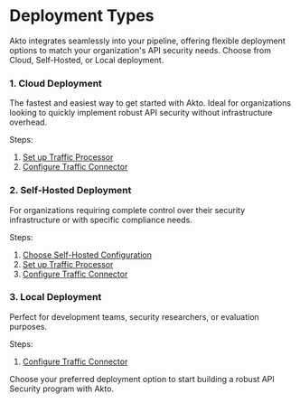 # Deployment Types

Akto integrates seamlessly into your pipeline, offering flexible deployment options to match your organization's API security needs. Choose from Cloud, Self-Hosted, or Local deployment.

### 1. Cloud Deployment

The fastest and easiest way to get started with Akto. Ideal for organizations looking to quickly implement robust API security without infrastructure overhead.

Steps:

1. [Set up Traffic Processor](../traffic-connector/traffic-data-sources.md)
2. [Configure Traffic Connector](broken-reference)

### 2. Self-Hosted Deployment

For organizations requiring complete control over their security infrastructure or with specific compliance needs.

Steps:

1. [Choose Self-Hosted Configuration](quick-start-with-akto-self-hosted/)
2. [Set up Traffic Processor](https://www.notion.so/Deployment-Types-1089f7c64e4680138566fe758faa759b?pvs=21)
3. [Configure Traffic Connector](https://www.notion.so/Deployment-Types-1089f7c64e4680138566fe758faa759b?pvs=21)

### 3. Local Deployment

Perfect for development teams, security researchers, or evaluation purposes.

Steps:

1. [Configure Traffic Connector](broken-reference)

Choose your preferred deployment option to start building a robust API Security program with Akto.
